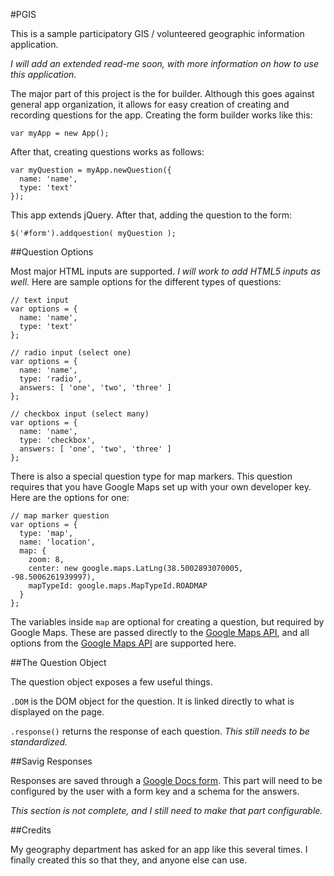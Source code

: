 #PGIS

This is a sample participatory GIS / volunteered geographic information application.

_I will add an extended read-me soon, with more information on how to use this application._

The major part of this project is the for builder. Although this goes against general app organization, it allows for easy creation of creating and recording questions for the app. Creating the form builder works like this:

    var myApp = new App();

After that, creating questions works as follows:

    var myQuestion = myApp.newQuestion({
      name: 'name',
      type: 'text'
    });
    
This app extends jQuery. After that, adding the question to the form:

    $('#form').addquestion( myQuestion );
    
##Question Options

Most major HTML inputs are supported. _I will work to add HTML5 inputs as well._ Here are sample options for the different types of questions:

    // text input
    var options = {
      name: 'name',
      type: 'text'
    };
    
    // radio input (select one)
    var options = {
      name: 'name',
      type: 'radio',
      answers: [ 'one', 'two', 'three' ]
    };
    
    // checkbox input (select many)
    var options = {
      name: 'name',
      type: 'checkbox',
      answers: [ 'one', 'two', 'three' ]
    };
    
There is also a special question type for map markers. This question requires that you have Google Maps set up with your own developer key. Here are the options for one:

    // map marker question
    var options = {
      type: 'map',
      name: 'location',
      map: {
        zoom: 8,
        center: new google.maps.LatLng(38.5002893070005, -98.5006261939997),
        mapTypeId: google.maps.MapTypeId.ROADMAP
      }
    };
    
The variables inside `map` are optional for creating a question, but required by Google Maps. These are passed directly to the [Google Maps API](https://developers.google.com/maps/documentation/javascript/tutorial), and all options from the [Google Maps API](https://developers.google.com/maps/documentation/javascript/reference#MapOptions) are supported here.

##The Question Object

The question object exposes a few useful things.

`.DOM` is the DOM object for the question. It is linked directly to what is displayed on the page.

`.response()` returns the response of each question. _This still needs to be standardized._

##Savig Responses

Responses are saved through a [Google Docs form](http://support.google.com/drive/bin/answer.py?hl=en&answer=87809&topic=1360904&ctx=topic). This part will need to be configured by the user with a form key and a schema for the answers.

_This section is not complete, and I still need to make that part configurable._

##Credits

My geography department has asked for an app like this several times. I finally created this so that they, and anyone else can use.
